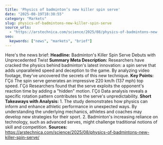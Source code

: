 ```yaml
---
title: 'Physics of badminton’s new killer spin serve'
date: "2025-08-19T18:38:55"
category: "Markets"
slug: physics-of-badmintons-new-killer-spin-serve
source_urls:
  - "https://arstechnica.com/science/2025/08/physics-of-badmintons-new-killer-spin-serve/"
seo:
  keywords: ["news", "markets", "brief"]
---
```

Here's the news brief:  **Headline:** Badminton's Killer Spin Serve Debuts with Unprecedented Twist  **Summary Meta Description:** Researchers have cracked the physics behind badminton's latest innovation: a spin serve that adds unparalleled speed and deception to the game. By analyzing video footage, they've uncovered the secrets of this new technique.  **Key Points:**  ΓÇó The spin serve generates an impressive 220 km/h (137 mph) top speed. ΓÇó Researchers found that the serve exploits the opponent's reaction time by adding a "hidden" motion. ΓÇó Data analysis reveals a specific rotation pattern contributes to the serve's unpredictability.  **Short Takeaways with Analysis:**  1. The study demonstrates how physics can inform and enhance athletic performance in unexpected ways. By understanding the underlying mechanics, athletes and coaches may develop new strategies for their sport. 2. Badminton's increasing reliance on technology, such as advanced serves, might challenge traditional notions of skill and competition.  **Sources:**  https://arstechnica.com/science/2025/08/physics-of-badmintons-new-killer-spin-serve/ 
